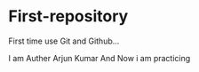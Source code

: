 # First-repository
First time use Git and Github...

I am Auther Arjun Kumar
And Now i am practicing
